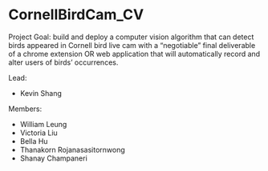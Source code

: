 # CornellBirdCam_CV

Project Goal: build and deploy a computer vision algorithm that can detect birds appeared in Cornell bird live cam with a “negotiable” final deliverable of a chrome extension OR web application that will automatically record and alter users of birds’ occurrences.

Lead:
- Kevin Shang

Members:
- William Leung
- Victoria Liu
- Bella Hu
- Thanakorn Rojanasasitornwong
- Shanay Champaneri

